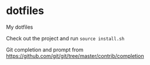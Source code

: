 # dotfiles
My dotfiles

Check out the project and run `source install.sh`

Git completion and prompt from https://github.com/git/git/tree/master/contrib/completion
